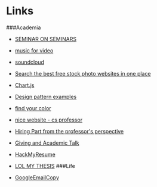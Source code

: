 Links 
==============


###Academia

- [SEMINAR ON SEMINARS](http://www.scs.illinois.edu/suslick/seminars.html)

- [music for video](http://freemusicarchive.org)
- [soundcloud](https://soundcloud.com)
- [Search the best free stock photo websites in one place](http://www.sitebuilderreport.com/stock-up)
- [Chart.js](http://www.chartjs.org/)
- [Design pattern examples](http://codepen.io/patterns/)
- [find your color](http://colourco.de/)
- [nice website - cs professor](http://www.cs.arizona.edu/~collberg/#home)
- [Hiring Part from the professor's perspective](http://sciencelablife.com/hiring-part-iii-the-candidates-visit-job-talk-and-interview/)
- [Giving and Academic Talk](http://www.cs.berkeley.edu/~jrs/speaking.html)
- [HackMyResume](http://please.hackmyresume.com/)

- [LOL MY THESIS](http://lolmythesis.com/post/69929678102/sometimes-asian-people-are-exoticized-in-the)
###Life

- [GoogleEmailCopy](http://www.goodemailcopy.com/)
